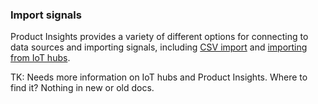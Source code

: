 ### Import signals  

Product Insights provides a variety of different options for connecting to data sources and importing signals,
including [CSV import](developers/downloads/tutorials/ingest) and [importing from IoT hubs]().

TK: Needs more information on IoT hubs and Product Insights. Where to find it? Nothing in new or old docs.